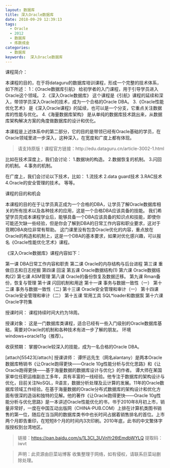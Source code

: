 ```yaml
---
layout: 数据库
title: 深入Oracle数据库
date: 2018-09-29 12:39:13
tags:
  - Oracle
  - 2012
  - 数据库
  - 炼数成金
categories:
  - 数据库
keywords:  深入Oracle数据库
---
```

课程简介：

本课程的目的，在于将dataguru的数据库培训课程，形成一个完整的技术体系，如下所述：
1：《Oracle数据库引航》 给初学者的入门课程，用于引导学员进入Oracle这个领域。
2.《深入Oracle数据库》 这个课程是《引航》课程的延续和深入，带领学员深入Oracle的技术，成为一个合格的Oracle DBA。
3.《Oracle性能优化艺术》 是《深入Oracle课程》的延续，也可以是一个分支，它重点关注数据库的性能与优化。
4.《海量数据库架构》 是从单纯的数据库技术跳出来，从数据库架构解决方案的角度做数据库的设计和优化。

本课程是上述体系中的第二部分，它的目的是带领已经有Oracle基础的学员，在Oracle领域里进一步深入，这种深入，在宽度和广度上都有体现。
<!-- more -->
<blockquote class="blockquote-center">
请支持原版！课程官方链接：http://edu.dataguru.cn/article-3002-1.html</blockquote>
</blockquote>
比如在技术深度上，我们会讨论：
1.数据块的构造。
2.数据恢复的机制。
3.闪回的机制。
4.事务的机制。

在广度上，我们会讨论以下技术，比如：
1.流技术
2.data guard技术
3.RAC技术
4.Oracle的安全管理的技术。
等等。

课程的目的和机会

本课程的目的在于让学员真正成为一个合格的DBA，让学员了解Oracle数据库相关的所有技术以及各种技术的应用，这是一个合格DBA应该具备的技能。
我们希望学员完成本课程学业后，能够具备一个DBA应该具备的知识点和技能，即使你可能还欠缺一些经验，但是你会了解到DBA的日常工作内容和职业要求，这对于竞聘DBA岗位非常有帮助。
这门课里没有包含Oracle优化的内容，重点放在Oracle的构造和机制上，这是一个DBA的基本要求，如果对优化感兴趣，可以报名《Oracle性能优化艺术》课程。

《深入Oracle数据库》课程内容如下：

第一课 DBA日常工作内容和职责
第二课 Oracle的内存结构与后台进程
第三课 重做日志和日志挖掘
第四课 回滚
第五课 Oracle数据结构(1)
第六课 Oracle数据结构(2)
第七课 ASM管理
第八课 Oracle的备份恢复及数据迁移。
第九课 Rman备份，恢复与管理
第十课 闪回机制和用途
第十一课 事务与数据一致性（一）
第十二课 事务与数据一致性（二)
第十三课 Oracle安全管理和审计（一）
第十四课 Oracle安全管理和审计（二）
第十五课 常用工具 SQL*loader和数据泵
第十六课 Oracle字符集

授课时间：
课程持续时间大约为18周。

授课对象：
这是一门数据库类课程，适合已经有一些入门级别的Oracle数据库基础，需要对Oracle的机制和各种技术有进一步了解的朋友。
环境 windows+oracle11g（推荐）。

收获预期：
掌握Oracle较深入的技能，成为一名合格的Oracle DBA。

[attach]55423[/attach]
授课讲师：
谭怀远先生（网名alantany）是两本Oracle数据库畅销书《让Oracle跑得更快——Oracle 10g性能分析与优化思路》和《让Oracle跑得更快——基于海量数据的数据库设计与优化》的作者。
谭大师在某国家单位任职运维副总工多年，具有丰富的一线经验。他专注于数据库的架构设计与优化，目前关注NoSQL，R语言，数据分析处理及云计算的发展。11年的Oracle数据库领域工作经验。在基于海量数据的Oracle分布式数据库的架构设计和优化方面有很深的造诣和独特的见解。他的著作《让Oracle跑得更快——Oracle 10g性能分析与优化思路》是一本讲述Oracle性能优化的书，书于2010年8月初上市，销量非常好，一度在中国互动出版网（CHINA-PUB.COM）上排在计算机类图书销售的第一位，随后在当当网的数据库类书中也长时间占据着销售排名的首位。上市两个月即告重印，在短短8个月的时间内3次印刷。2010年底，此书的中文繁体字版授权到台湾地区。

> 链接：https://pan.baidu.com/s/1L3CI_3UVnYr26tEmdbWYLQ 提取码：iwvt

<blockquote class="blockquote-center">声明：此资源由巨菜站博客 收集整理于网络，如有侵权，请联系巨菜站删除处理。</blockquote>
